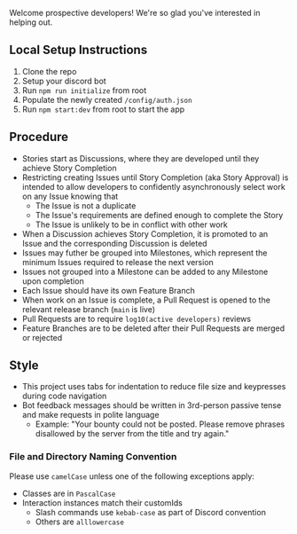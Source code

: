Welcome prospective developers! We're so glad you've interested in helping out.

## Local Setup Instructions
1. Clone the repo
2. Setup your discord bot
3. Run `npm run initialize` from root
4. Populate the newly created `/config/auth.json`
5. Run `npm start:dev` from root to start the app

## Procedure
- Stories start as Discussions, where they are developed until they achieve Story Completion
- Restricting creating Issues until Story Completion (aka Story Approval) is intended to allow developers to confidently asynchronously select work on any Issue knowing that
   - The Issue is not a duplicate
   - The Issue's requirements are defined enough to complete the Story
   - The Issue is unlikely to be in conflict with other work
- When a Discussion achieves Story Completion, it is promoted to an Issue and the corresponding Discussion is deleted
- Issues may futher be grouped into Milestones, which represent the minimum Issues required to release the next version
- Issues not grouped into a Milestone can be added to any Milestone upon completion
- Each Issue should have its own Feature Branch
- When work on an Issue is complete, a Pull Request is opened to the relevant release branch (`main` is live)
- Pull Requests are to require `log10(active developers)` reviews
- Feature Branches are to be deleted after their Pull Requests are merged or rejected

## Style
- This project uses tabs for indentation to reduce file size and keypresses during code navigation
- Bot feedback messages should be written in 3rd-person passive tense and make requests in polite language
    - Example: "Your bounty could not be posted. Please remove phrases disallowed by the server from the title and try again."

### File and Directory Naming Convention
Please use `camelCase` unless one of the following exceptions apply:
- Classes are in `PascalCase`
- Interaction instances match their customIds
   - Slash commands use `kebab-case` as part of Discord convention
   - Others are `alllowercase`

